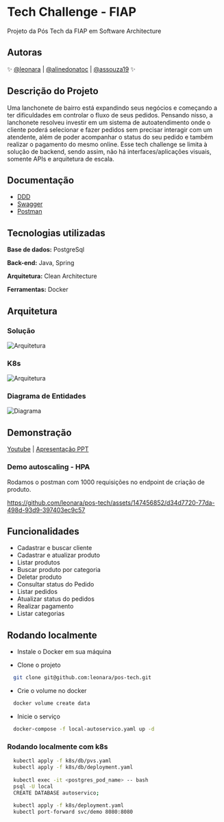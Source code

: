 # Tech Challenge - FIAP
Projeto da Pós Tech da FIAP em Software Architecture

## Autoras

✨ [@leonara](https://github.com/leonara) | [@alinedonatoc](https://github.com/alinedonatoc) | [@assouza19](https://github.com/assouza19) ✨

## Descrição do Projeto
Uma lanchonete de bairro está expandindo seus negócios e começando a ter dificuldades em controlar o fluxo de seus pedidos.
Pensando nisso, a lanchonete resolveu investir em um sistema de autoatendimento onde o cliente poderá selecionar e fazer pedidos sem precisar interagir
com um atendente, além de poder acompanhar o status do seu pedido e também realizar o pagamento do mesmo online.
Esse tech challenge se limita à solução de backend, sendo assim, não há interfaces/aplicações visuais, somente APIs e arquitetura de escala.


## Documentação

- [DDD](https://miro.com/app/board/uXjVNdf5-GE=/?share_link_id=675194698681)
- [Swagger](https://github.com/leonara/pos-tech/blob/main/swagger/openapi.json)
- [Postman](https://github.com/leonara/pos-tech?tab=readme-ov-file#:~:text=test%20with%20postman-,Postman%20Collection,-To%20run%20locally)


## Tecnologias utilizadas

**Base de dados:** PostgreSql

**Back-end:** Java, Spring

**Arquitetura:** Clean Architecture

**Ferramentas:** Docker


## Arquitetura

### Solução
![Arquitetura](https://iili.io/JcMEdDN.md.png)

### K8s
![Arquitetura](https://iili.io/JcM2chX.md.png)

### Diagrama de Entidades
![Diagrama](https://iili.io/JcaG9un.md.jpg)

## Demonstração

[Youtube](https://youtu.be/snBFICM0EXU) | [Apresentação PPT](https://docs.google.com/presentation/d/1hZupMjyPEl4gAjgGiPyhvc325YhSDVaryYZD6WQMjn0/edit?usp=sharing)

### Demo autoscaling - HPA

Rodamos o postman com 1000 requisições no endpoint de criação de produto.

https://github.com/leonara/pos-tech/assets/147456852/d34d7720-77da-498d-93d9-397403ec9c57


## Funcionalidades

- Cadastrar e buscar cliente
- Cadastrar e atualizar produto
- Listar produtos
- Buscar produto por categoria
- Deletar produto
- Consultar status do Pedido
- Listar pedidos
- Atualizar status do pedidos
- Realizar pagamento
- Listar categorias


## Rodando localmente

- Instale o Docker em sua máquina

- Clone o projeto

```bash
  git clone git@github.com:leonara/pos-tech.git
```

- Crie o volume no docker

```bash
  docker volume create data
```

- Inicie o serviço

```bash
  docker-compose -f local-autoservico.yaml up -d
```

### Rodando localmente com k8s

```bash
  kubectl apply -f k8s/db/pvs.yaml
  kubectl apply -f k8s/db/deployment.yaml
  
  kubectl exec -it <postgres_pod_name> -- bash
  psql -U local
  CREATE DATABASE autoservico;
    
  kubectl apply -f k8s/deployment.yaml
  kubectl port-forward svc/demo 8080:8080
```



